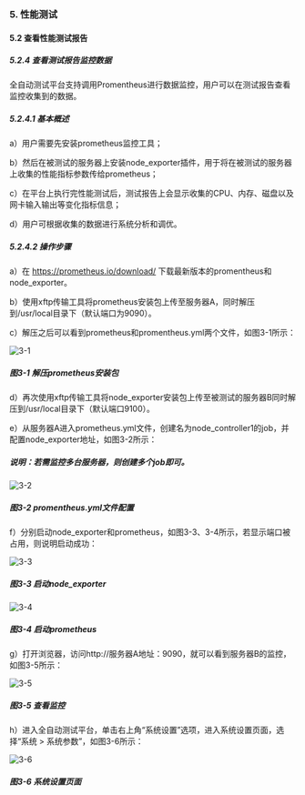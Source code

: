 ### 5. 性能测试

#### 5.2 查看性能测试报告

##### 5.2.4 查看测试报告监控数据

全自动测试平台支持调用Promentheus进行数据监控，用户可以在测试报告查看监控收集到的数据。

##### 5.2.4.1 基本概述

a）用户需要先安装prometheus监控工具；

b）然后在被测试的服务器上安装node_exporter插件，用于将在被测试的服务器上收集的性能指标参数传给prometheus；

c）在平台上执行完性能测试后，测试报告上会显示收集的CPU、内存、磁盘以及网卡输入输出等变化指标信息；

d）用户可根据收集的数据进行系统分析和调优。

##### 5.2.4.2 操作步骤

a）在 https://prometheus.io/download/ 下载最新版本的promentheus和node_exporter。

b）使用xftp传输工具将prometheus安装包上传至服务器A，同时解压到/usr/local目录下（默认端口为9090）。

c）解压之后可以看到prometheus和promentheus.yml两个文件，如图3-1所示：

![3-1](https://www.feisuanyz.com/fstest/xncs/ceshireport/jiankongjicheng_3.jpg)

##### 图3-1 解压prometheus安装包

d）再次使用xftp传输工具将node_exporter安装包上传至被测试的服务器B同时解压到/usr/local目录下（默认端口9100）。

e）从服务器A进入prometheus.yml文件，创建名为node_controller1的job，并配置node_exporter地址，如图3-2所示：

##### 说明：若需监控多台服务器，则创建多个job即可。

![3-2](https://www.feisuanyz.com/fstest/xncs/ceshireport/jiankongjicheng_5.jpg)

##### 图3-2 promentheus.yml文件配置

f）分别启动node_exporter和prometheus，如图3-3、3-4所示，若显示端口被占用，则说明启动成功：

![3-3](https://www.feisuanyz.com/fstest/xncs/ceshireport/jiankongjicheng__6_2.jpg)

##### 图3-3 启动node_exporter

![3-4](https://www.feisuanyz.com/fstest/xncs/ceshireport/jiankongjicheng_6_1.jpg)

##### 图3-4 启动prometheus

g）打开浏览器，访问http://服务器A地址：9090，就可以看到服务器B的监控，如图3-5所示：

![3-5](https://www.feisuanyz.com/fstest/xncs/ceshireport/jiankongjicheng_7.jpg)

##### 图3-5 查看监控

h）进入全自动测试平台，单击右上角“系统设置”选项，进入系统设置页面，选择“系统 > 系统参数”，如图3-6所示：

![3-6](https://www.feisuanyz.com/fstest/xncs/ceshireport/jiankongjicheng_8.png)

##### 图3-6 系统设置页面
